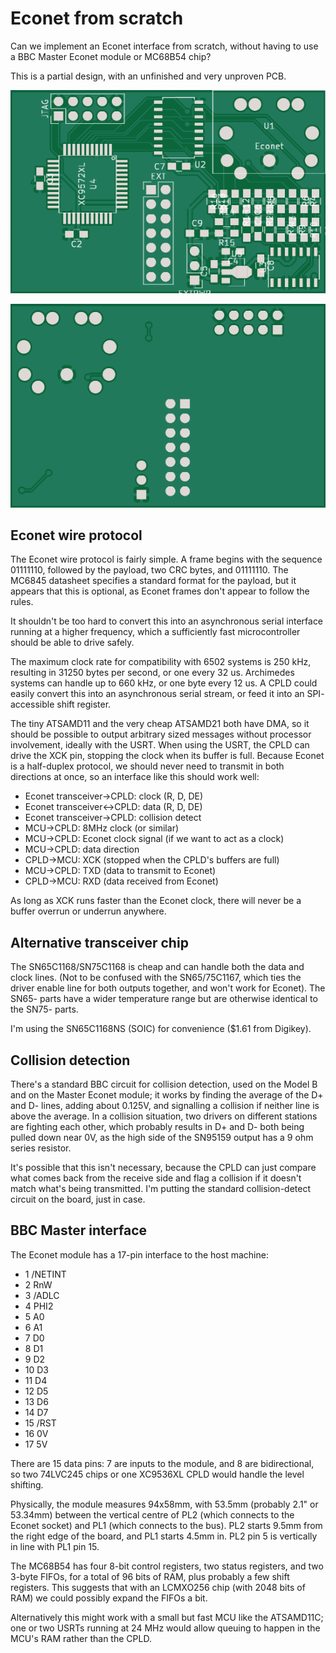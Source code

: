Econet from scratch
===================

Can we implement an Econet interface from scratch, without having to use a BBC
Master Econet module or MC68B54 chip?

This is a partial design, with an unfinished and very unproven PCB.

![PCB front](pcb/pcb-front.png)

![PCB back](pcb/pcb-back.png)

Econet wire protocol
--------------------

The Econet wire protocol is fairly simple.  A frame begins with the sequence
01111110, followed by the payload, two CRC bytes, and 01111110.  The MC6845
datasheet specifies a standard format for the payload, but it appears that this
is optional, as Econet frames don't appear to follow the rules.

It shouldn't be too hard to convert this into an asynchronous serial interface
running at a higher frequency, which a sufficiently fast microcontroller should
be able to drive safely.

The maximum clock rate for compatibility with 6502 systems is 250 kHz,
resulting in 31250 bytes per second, or one every 32 us.  Archimedes systems
can handle up to 660 kHz, or one byte every 12 us.  A CPLD could easily
convert this into an asynchronous serial stream, or feed it into an SPI-
accessible shift register.

The tiny ATSAMD11 and the very cheap ATSAMD21 both have DMA, so it should be
possible to output arbitrary sized messages without processor involvement,
ideally with the USRT. When using the USRT, the CPLD can drive the XCK pin,
stopping the clock when its buffer is full. Because Econet is a half-duplex
protocol, we should never need to transmit in both directions at once, so an
interface like this should work well:

- Econet transceiver->CPLD: clock (R, D, DE)
- Econet transceiver<->CPLD: data (R, D, DE)
- Econet transceiver->CPLD: collision detect
- MCU->CPLD: 8MHz clock (or similar)
- MCU->CPLD: Econet clock signal (if we want to act as a clock)
- MCU->CPLD: data direction
- CPLD->MCU: XCK (stopped when the CPLD's buffers are full)
- MCU->CPLD: TXD (data to transmit to Econet)
- CPLD->MCU: RXD (data received from Econet)

As long as XCK runs faster than the Econet clock, there will never be a buffer
overrun or underrun anywhere.

Alternative transceiver chip
----------------------------

The SN65C1168/SN75C1168 is cheap and can handle both the data and clock lines.
(Not to be confused with the SN65/75C1167, which ties the driver enable line for
both outputs together, and won't work for Econet).  The SN65- parts have a wider
temperature range but are otherwise identical to the SN75- parts.

I'm using the SN65C1168NS (SOIC) for convenience ($1.61 from Digikey).

Collision detection
-------------------

There's a standard BBC circuit for collision detection, used on the
Model B and on the Master Econet module; it works by finding the
average of the D+ and D- lines, adding about 0.125V, and signalling a
collision if neither line is above the average.  In a collision
situation, two drivers on different stations are fighting each other,
which probably results in D+ and D- both being pulled down near 0V, as
the high side of the SN95159 output has a 9 ohm series resistor.

It's possible that this isn't necessary, because the CPLD can just
compare what comes back from the receive side and flag a collision if
it doesn't match what's being transmitted.  I'm putting the standard
collision-detect circuit on the board, just in case.

BBC Master interface
--------------------

The Econet module has a 17-pin interface to the host machine:

- 1 /NETINT
- 2 RnW
- 3 /ADLC
- 4 PHI2
- 5 A0
- 6 A1
- 7 D0
- 8 D1
- 9 D2
- 10 D3
- 11 D4
- 12 D5
- 13 D6
- 14 D7
- 15 /RST
- 16 0V
- 17 5V

There are 15 data pins: 7 are inputs to the module, and 8 are bidirectional,
so two 74LVC245 chips or one XC9536XL CPLD would handle the level shifting.

Physically, the module measures 94x58mm, with 53.5mm (probably 2.1" or 53.34mm)
between the vertical centre of PL2 (which connects to the Econet socket) and PL1
(which connects to the bus).  PL2 starts 9.5mm from the right edge of the board,
and PL1 starts 4.5mm in.  PL2 pin 5 is vertically in line with PL1 pin 15.

The MC68B54 has four 8-bit control registers, two status registers, and two
3-byte FIFOs, for a total of 96 bits of RAM, plus probably a few shift
registers.  This suggests that with an LCMXO256 chip (with 2048 bits of RAM) we
could possibly expand the FIFOs a bit.

Alternatively this might work with a small but fast MCU like the ATSAMD11C; one
or two USRTs running at 24 MHz would allow queuing to happen in the MCU's RAM
rather than the CPLD.

